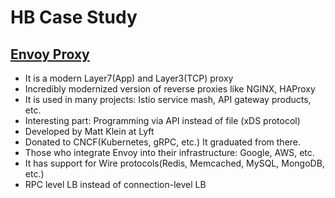# HB Case Study

## [Envoy Proxy](https://www.envoyproxy.io/)
*  It is a modern Layer7(App) and Layer3(TCP) proxy
*  Incredibly modernized version of reverse proxies like NGINX, HAProxy
* It is used in many projects: Istio service mash, API gateway products, etc.
* Interesting part: Programming via API instead of file (xDS protocol)
* Developed by Matt Klein at Lyft
* Donated to CNCF(Kubernetes, gRPC, etc.) It graduated from there.
* Those who integrate Envoy into their infrastructure: Google, AWS, etc.
* It has support for Wire protocols(Redis, Memcached, MySQL, MongoDB, etc.)
* RPC level LB instead of connection-level LB